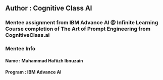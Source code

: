 ## Author : Cognitive Class AI
### Mentee assignment from IBM Advance AI @ Infinite Learning Course completion of The Art of Prompt Engineering from CognitiveClass.ai

### Mentee Info
#### Name    : Muhammad Hafiizh Ibnuzain
#### Program : IBM Advance AI
